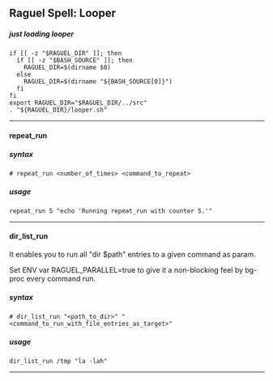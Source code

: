 ## Raguel Spell: Looper

##### just loading looper

```Shell
if [[ -z "$RAGUEL_DIR" ]]; then
  if [[ -z "$BASH_SOURCE" ]]; then
    RAGUEL_DIR=$(dirname $0)
  else
    RAGUEL_DIR=$(dirname "${BASH_SOURCE[0]}")
  fi
fi
export RAGUEL_DIR="$RAGUEL_DIR/../src"
. "${RAGUEL_DIR}/looper.sh"
```

***

#### repeat_run

##### syntax

` # repeat_run <number_of_times> <command_to_repeat> `

##### usage

```Shell
repeat_run 5 "echo 'Running repeat_run with counter 5.'"
```

***

#### dir_list_run

It enables you to run all "dir $path" entries to a given command as param.

Set ENV var RAGUEL_PARALLEL=true to give it a non-blocking feel by bg-proc every command run.

##### syntax

` # dir_list_run "<path_to_dir>" "<command_to_run_with_file_entries_as_target>" `

##### usage

```Shell
dir_list_run /tmp "la -lah"
```

***
